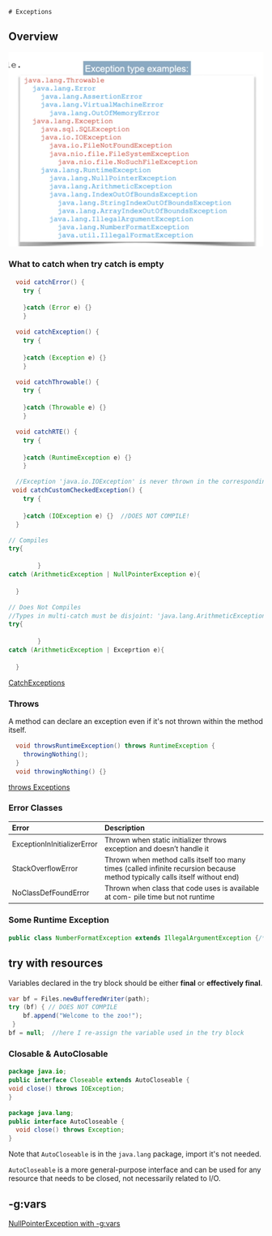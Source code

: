     # Exceptions
## Overview
![exception_examples.png](images/exception_examples.png)
### What to catch when try catch is empty
```java
  void catchError() {
    try {

    }catch (Error e) {}
    }
```

```java
  void catchException() {
    try {

    }catch (Exception e) {}
    }
```

```java
  void catchThrowable() {
    try {

    }catch (Throwable e) {}
    }
```

```java
  void catchRTE() {
    try {

    }catch (RuntimeException e) {}
    }
```

```java
  //Exception 'java.io.IOException' is never thrown in the corresponding try block
 void catchCustomCheckedException() {  
    try {

    }catch (IOException e) {}  //DOES NOT COMPILE!  
  }
```
```java
// Compiles
try{
    
        }
catch (ArithmeticException | NullPointerException e){

  }
```
```java
// Does Not Compiles
//Types in multi-catch must be disjoint: 'java.lang.ArithmeticException' is a subclass of 'java.lang.Exception'
try{
    
        }
catch (ArithmeticException | Exceprtion e){

  }
```
[CatchExceptions](../src/main/java/org/enricogiurin/ocp17/book/ch11/exceptions/CatchMethodWithThrows.java)


### Throws
A method can declare an exception even if it's not thrown within the method itself.
```java
  void throwsRuntimeException() throws RuntimeException {
    throwingNothing();
  }
  void throwingNothing() {}
```
[throws Exceptions](../src/main/java/org/enricogiurin/ocp17/book/ch11/exceptions/ThrowsExceptionNotThrown.java)


### Error Classes
| Error              | Description              | 
|:-------------------|:-------------------------|
| ExceptionInInitializerError              | Thrown when static initializer throws exception and doesn’t handle it |
| StackOverflowError | Thrown when method calls itself too many times (called infinite recursion because method typically calls itself without end)              |
| NoClassDefFoundError | Thrown when class that code uses is available at com- pile time but not runtime              |

### Some Runtime Exception
```java
public class NumberFormatException extends IllegalArgumentException {/**/}
```

## try with resources
Variables declared in the try block should be either **final** or **effectively final**. 
```java
var bf = Files.newBufferedWriter(path);
try (bf) { // DOES NOT COMPILE
    bf.append("Welcome to the zoo!");
 } 
bf = null;  //here I re-assign the variable used in the try block
```
### Closable & AutoClosable
```java
package java.io;
public interface Closeable extends AutoCloseable {
void close() throws IOException;
}
```

```java
package java.lang;
public interface AutoCloseable {
  void close() throws Exception;
}
```
Note that `AutoCloseable` is in the `java.lang` package, import it's not needed.

`AutoCloseable` is a more general-purpose interface and can be used for any resource that needs to be closed, 
not necessarily related to I/O.


## -g:vars
[NullPointerException with -g:vars](../src/main/java/org/enricogiurin/ocp17/book/ch11/exceptions/NullPointerExceptionGVars.java)